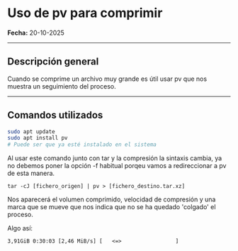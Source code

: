 # Uso de pv para comprimir

**Fecha:** 20-10-2025

---

## Descripción general

Cuando se comprime un archivo muy grande es útil usar pv que nos muestra un seguimiento del proceso.

---

## Comandos utilizados

```bash
sudo apt update
sudo apt install pv 
# Puede ser que ya esté instalado en el sistema
```

Al usar este comando junto con tar y la compresión la sintaxis cambia, ya no debemos poner la opción -f habitual porqeu vamos a redireccionar a pv de esta manera.

```
tar -cJ [fichero_origen] | pv > [fichero_destino.tar.xz]
```

Nos aparecerá el volumen comprimido, velocidad de compresión y una marca que se mueve que nos indica que no se ha quedado 'colgado' el proceso.

Algo así:

```
3,91GiB 0:30:03 [2,46 MiB/s] [   <=>                 ]   
```